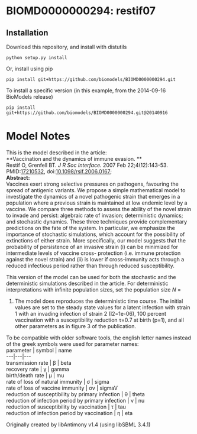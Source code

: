 # BIOMD0000000294: restif07

## Installation

Download this repository, and install with distutils

`python setup.py install`

Or, install using pip

`pip install git+https://github.com/biomodels/BIOMD0000000294.git`

To install a specific version (in this example, from the 2014-09-16 BioModels release)

`pip install git+https://github.com/biomodels/BIOMD0000000294.git@20140916`


# Model Notes


This is the model described in the article:  
**Vaccination and the dynamics of immune evasion. **   
Restif O, Grenfell BT. _J R Soc Interface._ 2007 Feb 22;4(12):143-53.
PMID:[17210532](http://www.ncbi.nlm.nih.gov/pubmed/17210532),
doi:[10.1098/rsif.2006.0167](http://dx.doi.org/10.1098/rsif.2006.0167);  
**Abstract:**   
Vaccines exert strong selective pressures on pathogens, favouring the spread
of antigenic variants. We propose a simple mathematical model to investigate
the dynamics of a novel pathogenic strain that emerges in a population where a
previous strain is maintained at low endemic level by a vaccine. We compare
three methods to assess the ability of the novel strain to invade and persist:
algebraic rate of invasion; deterministic dynamics; and stochastic dynamics.
These three techniques provide complementary predictions on the fate of the
system. In particular, we emphasize the importance of stochastic simulations,
which account for the possibility of extinctions of either strain. More
specifically, our model suggests that the probability of persistence of an
invasive strain (i) can be minimized for intermediate levels of vaccine cross-
protection (i.e. immune protection against the novel strain) and (ii) is lower
if cross-immunity acts through a reduced infectious period rather than through
reduced susceptibility.

This version of the model can be used for both the stochastic and the
deterministic simulations described in the article. For deterministic
interpretations with infinite population sizes, set the population size _N_ =
1. The model does reproduces the deterministic time course. The initial values
are set to the steady state values for a latent infection with strain 1 with
an invading infection of strain 2 (I2=1e-06), 100 percent vaccination with a
susceptibility reduction τ=0.7 at birth (p=1), and all other parameters as in
figure 3 of the publication.

To be compatible with older software tools, the english letter names instead
of the greek symbols were used for parameter names:  
parameter | symbol | name  
---|---|---  
transmission rate | β | beta  
recovery rate | γ | gamma  
birth/death rate | μ | mu  
rate of loss of natural immunity | σ | sigma  
rate of loss of vaccine immunity | σv | sigmaV  
reduction of susceptibility by primary infection | θ | theta  
reduction of infection period by primary infection | ν | nu  
reduction of susceptibility by vaccination | τ | tau  
reduction of infection period by vaccination | η | eta  
  
Originally created by libAntimony v1.4 (using libSBML 3.4.1)


